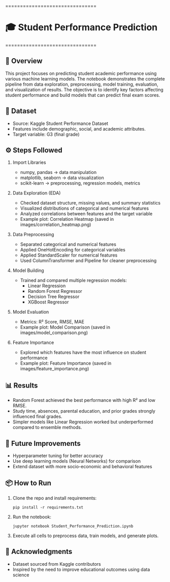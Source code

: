 ===============================
# 🎓 Student Performance Prediction
===============================

📌 Overview
-----------
This project focuses on predicting student academic performance using various machine learning models.
The notebook demonstrates the complete pipeline from data exploration, preprocessing, model training,
evaluation, and visualization of results. The objective is to identify key factors affecting student
performance and build models that can predict final exam scores.

📂 Dataset
----------
- Source: Kaggle Student Performance Dataset
- Features include demographic, social, and academic attributes.
- Target variable: G3 (final grade)

⚙️ Steps Followed
-----------------

1. Import Libraries
   - numpy, pandas → data manipulation
   - matplotlib, seaborn → data visualization
   - scikit-learn → preprocessing, regression models, metrics

2. Data Exploration (EDA)
   - Checked dataset structure, missing values, and summary statistics
   - Visualized distributions of categorical and numerical features
   - Analyzed correlations between features and the target variable
   - Example plot: Correlation Heatmap (saved in images/correlation_heatmap.png)

3. Data Preprocessing
   - Separated categorical and numerical features
   - Applied OneHotEncoding for categorical variables
   - Applied StandardScaler for numerical features
   - Used ColumnTransformer and Pipeline for cleaner preprocessing

4. Model Building
   - Trained and compared multiple regression models:
     * Linear Regression
     * Random Forest Regressor
     * Decision Tree Regressor
     * XGBoost Regressor

5. Model Evaluation
   - Metrics: R² Score, RMSE, MAE
   - Example plot: Model Comparison (saved in images/model_comparison.png)

6. Feature Importance
   - Explored which features have the most influence on student performance
   - Example plot: Feature Importance (saved in images/feature_importance.png)

📊 Results
----------
- Random Forest achieved the best performance with high R² and low RMSE.
- Study time, absences, parental education, and prior grades strongly influenced final grades.
- Simpler models like Linear Regression worked but underperformed compared to ensemble methods.

🚀 Future Improvements
-----------------------
- Hyperparameter tuning for better accuracy
- Use deep learning models (Neural Networks) for comparison
- Extend dataset with more socio-economic and behavioral features

📦 How to Run
-------------
1. Clone the repo and install requirements:

       pip install -r requirements.txt

2. Run the notebook:

       jupyter notebook Student_Performance_Prediction.ipynb

4. Execute all cells to preprocess data, train models, and generate plots.

🙌 Acknowledgments
------------------
- Dataset sourced from Kaggle contributors
- Inspired by the need to improve educational outcomes using data science
